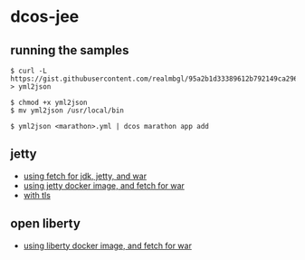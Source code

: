 # dcos-jee

## running the samples

```
$ curl -L https://gist.githubusercontent.com/realmbgl/95a2b1d33389612b792149ca296fd6bc/raw/6920c4ce9ccd1ad657a701b5c921a26755cbbaa2/yml2json > yml2json
```

```
$ chmod +x yml2json
$ mv yml2json /usr/local/bin
```

```
$ yml2json <marathon>.yml | dcos marathon app add
```

## jetty

* [using fetch for jdk, jetty, and war](jetty/jetty-f.yml)
* [using jetty docker image, and fetch for war](jetty/jetty-if.yml)
* [with tls](jetty/jetty-if-tls.yml)


## open liberty

* [using liberty docker image, and fetch for war](liberty/liberty-if.yml)

